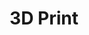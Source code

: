---
weight: 999
title: "3D Print"
description: ""
icon: "octoprint"
icontype: "simple"
toc: false
---